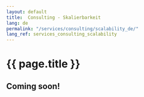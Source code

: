 ```yaml
---
layout: default
title:  Consulting - Skalierbarkeit
lang: de
permalink: "/services/consulting/scalability_de/"
lang_ref: services_consulting_scalability
---
```

# {{ page.title }}
## Coming soon!
